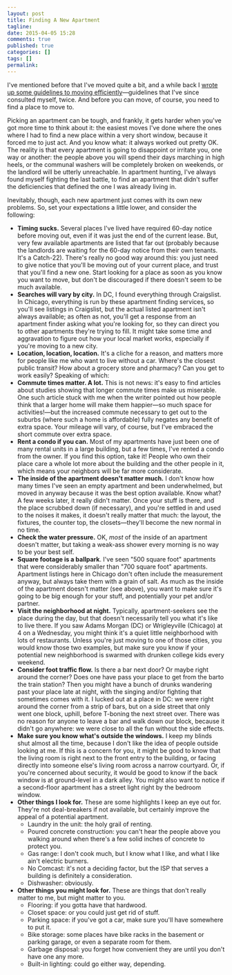 ```yaml
---
layout: post
title: Finding A New Apartment
tagline:
date: 2015-04-05 15:28
comments: true
published: true
categories: []
tags: []
permalink:
---
```

I've mentioned before that I've moved quite a bit, and a while back I [wrote up some guidelines to moving efficiently](/2013/08/moving-efficiently/)—guidelines that I've since consulted myself, twice. And before you can move, of course, you need to find a place to move to.

Picking an apartment can be tough, and frankly, it gets harder when you've got more time to think about it: the easiest moves I've done where the ones where I had to find a new place within a very short window, because it forced me to just act. And you know what: it always worked out pretty OK. The reality is that every apartment is going to disappoint or irritate you, one way or another: the people above you will spend their days marching in high heels, or the communal washers will be completely broken on weekends, or the landlord will be utterly unreachable. In apartment hunting, I've always found myself fighting the last battle, to find an apartment that didn't suffer the deficiencies that defined the one I was already living in.

Inevitably, though, each new apartment just comes with its own new problems. So, set your expectations a little lower, and consider the following:

- **Timing sucks.** Several places I've lived have required 60-day notice before moving out, even if it was just the end of the current lease. But, very few available apartments are listed that far out (probably because the landlords are waiting for the 60-day notice from their own tenants. It's a Catch-22). There's really no good way around this: you just need to give notice that you'll be moving out of your current place, and trust that you'll find a new one. Start looking for a place as soon as you know you want to move, but don't be discouraged if there doesn't seem to be much available.
- **Searches will vary by city.** In DC, I found everything through Craigslist. In Chicago, everything is run by these apartment finding services, so you'll see listings in Craigslist, but the actual listed apartment isn't always available; as often as not, you'll get a response from an apartment finder asking what you're looking for, so they can direct you to other apartments they're trying to fill. It might take some time and aggravation to figure out how your local market works, especially if you're moving to a new city.
- **Location, location, location.** It's a cliche for a reason, and matters more for people like me who want to live without a car. Where's the closest public transit? How about a grocery store and pharmacy? Can you get to work easily? Speaking of which:
- **Commute times matter. A lot.** This is not news: it's easy to find articles about studies showing that longer commute times make us miserable. One such article stuck with me when the writer pointed out how people think that a larger home will make them happier—so much space for activities!—but the increased commute necessary to get out to the suburbs (where such a home is affordable) fully negates any benefit of extra space. Your mileage will vary, of course, but I've embraced the short commute over extra space.
- **Rent a condo if you can.** Most of my apartments have just been one of many rental units in a large building, but a few times, I've rented a condo from the owner. If you find this option, take it! People who own their place care a whole lot more about the building and the other people in it, which means your neighbors will be far more considerate.
- **The inside of the apartment doesn't matter much.** I don't know how many times I've seen an empty apartment and been underwhelmed, but moved in anyway because it was the best option available. Know what? A few weeks later, it really didn't matter. Once your stuff is there, and the place scrubbed down (if necessary), and you're settled in and used to the noises it makes, it doesn't really matter that much: the layout, the fixtures, the counter top, the closets—they'll become the new normal in no time.
- **Check the water pressure.** OK, *most* of the inside of an apartment doesn't matter, but taking a weak-ass shower every morning is no way to be your best self.
- **Square footage is a ballpark**. I've seen "500 square foot" apartments that were considerably smaller than "700 square foot" apartments. Apartment listings here in Chicago don't often include the measurement anyway, but always take them with a grain of salt. As much as the inside of the apartment doesn't matter (see above), you want to make sure it's going to be big enough for your stuff, and potentially your pet and/or partner.
- **Visit the neighborhood at night.** Typically, apartment-seekers see the place during the day, but that doesn't necessarily tell you what it's like to live there. If you saw Adams Morgan (DC) or Wrigleyville (Chicago) at 4 on a Wednesday, you might think it's a quiet little neighborhood with lots of restaurants. Unless you're just moving to one of those cities, you would know those two examples, but make sure you know if your potential new neighborhood is swarmed with drunken college kids every weekend.
- **Consider foot traffic flow.** Is there a bar next door? Or maybe right around the corner? Does one have pass your place to get from the barto the train station? Then you might have a bunch of drunks wandering past your place late at night, with the singing and/or fighting that sometimes comes with it. I lucked out at a place in DC: we were right around the corner from a strip of bars, but on a side street that only went one block, uphill, before T-boning the next street over. There was no reason for anyone to leave a bar and walk down our block, because it didn't go anywhere: we were close to all the fun without the side effects.
- **Make sure you know what's outside the windows.** I keep my blinds shut almost all the time, because I don't like the idea of people outside looking at me. If this is a concern for you, it might be good to know that the living room is right next to the front entry to the building, or facing directly into someone else's living room across a narrow courtyard. Or, if you're concerned about security, it would be good to know if the back window is at ground-level in a dark alley. You might also want to notice if a second-floor apartment has a street light right by the bedroom window.
- **Other things I look for.** These are some highlights I keep an eye out for. They're not deal-breakers if not available, but certainly improve the appeal of a potential apartment.
	- Laundry in the unit: the holy grail of renting.
	- Poured concrete construction: you can't hear the people above you walking around when there's a few solid inches of concrete to protect you.
	- Gas range: I don't cook much, but I know what I like, and what I like ain't electric burners.
  - No Comcast: it's not a deciding factor, but the ISP that serves a building is definitely a consideration.
  - Dishwasher: obviously.
- **Other things you might look for.** These are things that don't really matter to me, but might matter to you.
  - Flooring: if you gotta have that hardwood.
  - Closet space: or you could just get rid of stuff.
  - Parking space: if you've got a car, make sure you'll have somewhere to put it.
  - Bike storage: some places have bike racks in the basement or parking garage, or even a separate room for them.
  - Garbage disposal: you forget how convenient they are until you don't have one any more.
  - Built-in lighting: could go either way, depending.